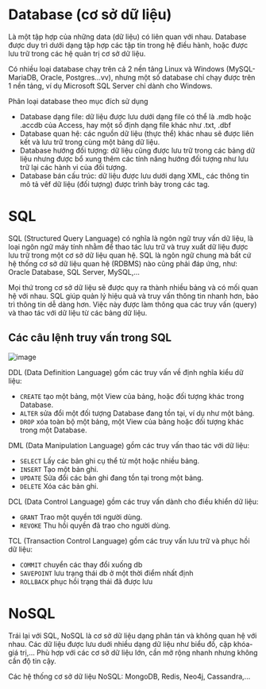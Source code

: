 # Database (cơ sở dữ liệu)
Là một tập hợp của những data (dữ liệu) có liên quan với nhau.
Database được duy trì dưới dạng tập hợp các tập tin trong hệ điều hành, hoặc được lưu trữ trong các hệ quản trị cơ sở dữ liệu.

Có nhiều loại database chạy trên cả 2 nền tảng Linux và Windows (MySQL-MariaDB, Oracle, Postgres...vv), nhưng một số database chỉ chạy được trên 1 nền tảng, ví dụ Microsoft SQL Server chỉ dành cho Windows.

Phân loại database theo mục đích sử dụng
- Database dạng file: dữ liệu được lưu dưới dạng file có thể là .mdb hoặc .accdb của Access, hay một số định dạng file khác như .txt, .dbf
- Database quan hệ: các nguồn dữ liệu (thực thể) khác nhau sẽ được liên kết và lưu trữ trong cùng một bảng dữ liệu.
- Database hướng đối tượng: dữ liệu cũng được lưu trữ trong các bảng dữ liệu nhưng được bổ xung thêm các tính năng hướng đối tượng như lưu trữ lại các hành vi của đối tượng.
- Database bán cấu trúc: dữ liệu được lưu dưới dạng XML, các thông tin mô tả vêf dữ liệu (đối tượng) được trình bày trong các tag.

# SQL
SQL (Structured Query Language) có nghĩa là ngôn ngữ truy vấn dữ liệu, là loại ngôn ngữ máy tính nhằm để thao tác lưu trữ và truy xuất dữ liệu được lưu trữ trong một cơ sở dữ liệu quan hệ.
SQL là ngôn ngữ chung mà bất cứ hệ thống cơ sở dữ liệu quan hệ (RDBMS) nào cũng phải đáp ứng, như: Oracle Database, SQL Server, MySQL,...

Mọi thứ trong cơ sở dữ liệu sẽ được quy ra thành nhiều bảng và có mối quan hệ với nhau. SQL giúp quản lý hiệu quả và truy vấn thông tin nhanh hơn, bảo trì thông tin dễ dàng hơn.
Việc này được làm thông qua các truy vấn (query) và thao tác với dữ liệu từ các bảng dữ liệu.

## Các câu lệnh truy vấn trong SQL
![image](https://user-images.githubusercontent.com/83684068/123363105-04f96600-d59c-11eb-805a-a2a5f1fd323f.png)

DDL (Data Definition Language) gồm các truy vấn về định nghĩa kiểu dữ liệu:
- `CREATE` tạo một bảng, một View của bảng, hoặc đối tượng khác trong Database.
- `ALTER` sửa đổi một đối tượng Database đang tồn tại, ví dụ như một bảng.
- `DROP` xóa toàn bộ một bảng, một View của bảng hoặc đối tượng khác trong một Database.

DML (Data Manipulation Language) gồm các truy vấn thao tác với dữ liệu:
- `SELECT` Lấy các bản ghi cụ thể từ một hoặc nhiều bảng.
- `INSERT` Tạo một bản ghi.
- `UPDATE` Sửa đổi các bản ghi đang tồn tại trong một bảng.
- `DELETE` Xóa các bản ghi.

DCL (Data Control Language) gồm các truy vấn dành cho điều khiển dữ liệu:
- `GRANT` Trao một quyền tới người dùng.
- `REVOKE` Thu hồi quyền đã trao cho người dùng.

TCL (Transaction Control Language) gồm các truy vấn lưu trữ và phục hồi dữ liệu:
- `COMMIT` chuyển các thay đổi xuống db
- `SAVEPOINT` lưu trạng thái db ở một thời điểm nhất định
- `ROLLBACK` phục hồi trạng thái đã được lưu

# NoSQL
Trái lại với SQL, NoSQL là cơ sở dữ liệu dạng phân tán và không quan hệ với nhau.
Các dữ liệu được lưu duới nhiều dạng dữ liệu như biểu đồ, cặp khóa-giá trị,... Phù hợp với các cơ sở dữ liệu lớn, cần mở rộng nhanh nhưng không cần độ tin cậy.

Các hệ thống cơ sở dữ liệu NoSQL: MongoDB, Redis, Neo4j, Cassandra,...
